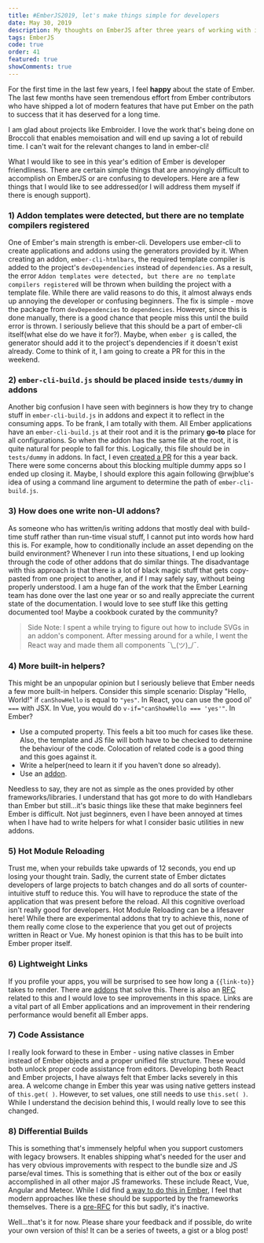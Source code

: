 ```yaml
---
title: #EmberJS2019, let's make things simple for developers
date: May 30, 2019
description: My thoughts on EmberJS after three years of working with it.
tags: EmberJS
code: true
order: 41
featured: true
showComments: true
---
```


For the first time in the last few years, I feel **happy** about the state of Ember. The last few months
have seen tremendous effort from Ember contributors who have shipped a lot of modern features that have
put Ember on the path to success that it has deserved for a long time.

I am glad about projects like Embroider. I love the work that's being done on Broccoli that enables
memoisation and will end up saving a lot of rebuild time. I can't wait for the relevant changes to land in
ember-cli!

What I would like to see in this year's edition of Ember is developer friendliness. There are certain simple
things that are annoyingly difficult to accomplish on EmberJS or are confusing to developers.
Here are a few things that I would like to see  addressed(or I will address them myself if there is enough support).


### **1) Addon templates were detected, but there are no template compilers registered**

One of Ember's main strength is ember-cli. Developers use ember-cli to create applications
and addons using the generators provided by it. When creating an addon, `ember-cli-htmlbars`,
the required template compiler is added to the project's `devDependencies` instead of
`dependencies`. As a result, the error
`Addon templates were detected, but there are no template compilers registered` will be thrown
when building the project with a template file. While there are valid reasons to do this,
it almost always ends up annoying the developer or confusing beginners. The fix is simple -
move the package from `devDependencies` to `dependencies`. However, since this is done manually,
there is a good chance that people miss this until the build error is thrown.
I seriously believe that this should be a part of ember-cli itself(what else do we have it for?).
Maybe, when `ember g` is called, the generator should add it to the project's dependencies if it
doesn't exist already. Come to think of it, I am going to create a PR for this in the weekend.

### **2) `ember-cli-build.js` should be placed inside `tests/dummy` in addons**

Another big confusion I have seen with beginners is how they try to change stuff in `ember-cli-build.js`
in addons and expect it to reflect in the consuming apps. To be frank, I am totally with them.
All Ember applications have an `ember-cli-build.js` at their root and it is the primary **go-to** place
for all configurations. So when the addon has the same file at the root, it is quite natural for
people to fall for this. Logically, this file should be in `tests/dummy` in addons. In fact, I even
[created a PR](https://github.com/ember-cli/ember-cli/pull/7907) for this a year back. There were
some concerns about this blocking multiple dummy apps so I ended up closing it. Maybe, I should
explore this again following @rwjblue's idea of using a command line argument to determine the path
of `ember-cli-build.js`.

### **3) How does one write non-UI addons?**

As someone who has written/is writing addons that mostly deal with build-time stuff rather than
run-time visual stuff, I cannot put into words how hard this is. For example, how to conditionally
include an asset depending on the build environment? Whenever I run into these situations, I end up
looking through the code of other addons that do similar things. The disadvantage with this approach
is that there is a lot of black magic stuff that gets copy-pasted from one project to another, and
if I may safely say, without being properly understood. I am a huge fan of the work that the Ember Learning
team has done over the last one year or so and really appreciate the current state of the documentation.
I would love to see stuff like this getting documented too! Maybe a cookbook curated by the community?

> Side Note: I spent a while trying to figure out how to include SVGs in an addon's component. After
  messing around for a while, I went the React way and made them all components ¯\\\_(ツ)\_/¯.

### **4) More built-in helpers?**

This might be an unpopular opinion but I seriously believe that Ember needs a few more built-in helpers.
Consider this simple scenario: Display "Hello, World!" if `canShowHello` is equal to `"yes"`. In React,
you can use the good ol' `===` with JSX. In Vue, you would do `v-if="canShowHello === 'yes'"`. In Ember?

* Use a computed property. This feels a bit too much for cases like these. Also, the
  template and JS file will both have to be checked to determine the behaviour of the
  code. Colocation of related code is a good thing and this goes against it.
* Write a helper(need to learn it if you haven't done so already).
* Use an [addon](https://www.npmjs.com/package/ember-truth-helpers).

Needless to say, they are not as simple as the ones provided by other frameworks/libraries. I understand
that has got more to do with Handlebars than Ember but still...it's basic things like these that make
beginners feel Ember is difficult. Not just beginners, even I have been annoyed at times when I have had to
write helpers for what I consider basic utilities in new addons.

### **5) Hot Module Reloading**

Trust me, when your rebuilds take upwards of 12 seconds, you end up losing your thought train. Sadly, the current
state of Ember dictates developers of large projects to batch changes and do all sorts of counter-intuitive stuff
to reduce this. You will have to reproduce the state of the application that was present before the reload. All
this cognitive overload isn't really good for developers. Hot Module Reloading can be a lifesaver here!
While there are experimental addons that try to achieve this, none of them really come close to the experience
that you get out of projects written in React or Vue. My honest opinion is that this has to be built into
Ember proper itself.

### **6) Lightweight Links**

If you profile your apps, you will be surprised to see how long a `{{link-to}}` takes to render. There are
[addons](https://github.com/intercom/ember-href-to) that solve this. There is also an
[RFC](https://github.com/emberjs/rfcs/pull/391) related to this and I would love to see improvements in this space.
Links are a vital part of all Ember applications and an improvement in their rendering performance would benefit
all Ember apps.

### **7) Code Assistance**

I really look forward to these in Ember - using native classes in Ember instead of Ember objects and a proper
unified file structure. These would both unlock proper code assistance from editors. Developing both React
and Ember projects, I have always felt that Ember lacks severely in this area. A welcome change in Ember
this year was using native getters instead of `this.get( )`. However, to set values, one still needs to use
`this.set( )`. While I understand the decision behind this, I would really love to see this changed.

### **8) Differential Builds**

This is something that's immensely helpful when you support customers with legacy browsers. It enables shipping
what's needed for the user and has very obvious improvements with respect to the bundle size and JS parse/eval times.
This is something that is either out of the box or easily accomplished in all other major JS frameworks. These
include React, Vue, Angular and Meteor. While I did find [a way to do this in Ember](https://siva.dev/ember-differential-bundles/),
I feel that modern approaches like these should be supported by the frameworks themselves. There is a
[pre-RFC](https://github.com/emberjs/rfcs/issues/383) for this but sadly, it's inactive.

Well...that's it for now. Please share your feedback and if possible, do write your own version of this! It can be a
series of tweets, a gist or a blog post!
